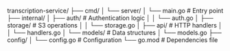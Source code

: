 transcription-service/
├── cmd/
│   └── server/
│       └── main.go         # Entry point
├── internal/
│   ├── auth/              # Authentication logic
│   │   └── auth.go
│   ├── storage/           # S3 operations
│   │   └── storage.go
│   ├── api/              # HTTP handlers
│   │   └── handlers.go
│   └── models/           # Data structures
│       └── models.go
├── config/
│   └── config.go         # Configuration
└── go.mod               # Dependencies file
